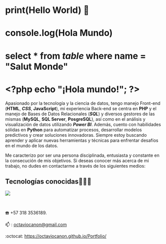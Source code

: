 <!--### Hi there 👋

<!--
**octaviocanon/octaviocanon** is a ✨ _special_ ✨ repository because its `README.md` (this file) appears on your GitHub profile.

Here are some ideas to get you started:

- 🔭 I’m currently working on ...
- 🌱 I’m currently learning ...
- 👯 I’m looking to collaborate on ...
- 🤔 I’m looking for help with ...
- 💬 Ask me about ...
- 📫 How to reach me: ...
- 😄 Pronouns: ...
- ⚡ Fun fact: ...
-->
# print(Hello World) :wave:  
# console.log(Hola Mundo)
# select * from _table_ where name = "Salut Monde"
# \<?php echo "¡Hola mundo!";   ?>
 
<!--
Por hobby comencé a aprender por mi cuenta, terminé haciendo cursos y aprendí Front-end, tengo 2 años de experiencia en la creación de sitios web, también tengo experiencia en Bases de datos Relacion (**SQL**) y Sistemas de Gestión de estas BBDD (**MySQL**, **SQL Server**, **PosgreSQL**)  -->

Apasionado por la tecnología y la ciencia de datos, tengo manejo Front-end (**HTML**, **_CSS_**, **JavaScript**), mi experiencia Back-end se centra en **PHP** y el manejo de Bases de Datos Relacionales (_**SQL**_) y diversos gestores de las mismas (**MySQL**, **SQL Server**, **PosgreSQL**), así como en el análisis y visualización de datos utilizando **_Power BI_**. Además, cuento con habilidades sólidas en **Python** para automatizar procesos, desarrollar modelos predictivos y crear soluciones innovadoras. Siempre estoy buscando aprender y aplicar nuevas herramientas y técnicas para enfrentar desafíos en el mundo de los datos.

Me caracterizo por ser una persona disciplinada, entusiasta y constante en la consecución de mis objetivos. Si deseas conocer más acerca de mi trabajo, no dudes en contactarme a través de los siguientes medios:

<h2 >Tecnologías conocidas👨🏻‍💻</h2>
<!--tech stack icons  androidstudio,c,cs,cpp,java,dart,flutter,dotnet,nodejs,firebase,gtk,docker,materialui,postman,eclipse,bash,linux,ai,mongodb,nodejs-->
<p align="left">
  <a href="https://skillicons.dev">
    <img src="https://skillicons.dev/icons?i=php,laravel,py,html,css,js,bootstrap,mysql,sqlite,postgres,git,github,vscode,gmail&perline=12" />
  </a>
</p>
<br>

:phone: +57 318 3536189.

📫 : octaviocanon@gmail.com

:octocat: https://octaviocanon.github.io/Portfolio/

<!-- :email -->

